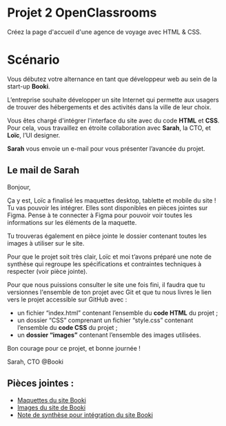 # Projet 2 OpenClassrooms


Créez la page d'accueil d'une agence de voyage avec HTML & CSS.


# Scénario

Vous débutez votre alternance en tant que développeur web au sein de la start-up **Booki**.

L’entreprise souhaite développer un site Internet qui permette aux usagers de trouver des hébergements et des activités dans la ville de leur choix.

Vous êtes chargé d'intégrer l'interface du site avec du code **HTML** et **CSS**. Pour cela, vous travaillez en étroite collaboration avec **Sarah**, la CTO, et **Loïc**, l’UI designer.

**Sarah** vous envoie un e-mail pour vous présenter l’avancée du projet.

## Le mail de Sarah

Bonjour,
 
 Ça y est, Loïc a finalisé les maquettes desktop, tablette et mobile du site ! Tu vas pouvoir les intégrer. Elles sont disponibles en pièces jointes sur Figma. Pense à te connecter à Figma pour pouvoir voir toutes les informations sur les éléments de la maquette.

Tu trouveras également en pièce jointe le dossier contenant toutes les images à utiliser sur le site.

Pour que le projet soit très clair, Loïc et moi t’avons préparé une note de synthèse qui regroupe les spécifications et contraintes techniques à respecter (voir pièce jointe).

  

Pour que nous puissions consulter le site une fois fini, il faudra que tu versionnes l'ensemble de ton projet avec Git et que tu nous livres le lien vers le projet accessible sur GitHub avec :

-   un fichier “index.html” contenant l’ensemble du **code HTML** du projet ;
-   un dossier “CSS” comprenant un fichier “style.css” contenant l’ensemble du **code CSS** du projet ;
-   un **dossier “images”** contenant l’ensemble des images utilisées.

  

Bon courage pour ce projet, et bonne journée !

  

Sarah, CTO @Booki

## Pièces jointes :

 - [Maquettes du site Booki](https://www.figma.com/file/aen32jonHhD7JnIEL2b3sE/Maquettes-Booki-%28desktop,-mobile,-tablette%29?node-id=3:0&t=mSOm2RjmU6RALRNh-0)
 - [Images du site de Booki](https://course.oc-static.com/projects/D%C3%A9veloppeur+Web/DWP_P3+HTML+CSS+Booki/Images+Booki.zip)
-   [Note de synthèse pour intégration du site Booki](https://course.oc-static.com/projects/D%C3%A9veloppeur+Web/IW_P3+HTML+CSS+Booki/Note+de+synthe%CC%80se+pour+inte%CC%81gration+du+site+Booki+(IW).pdf)